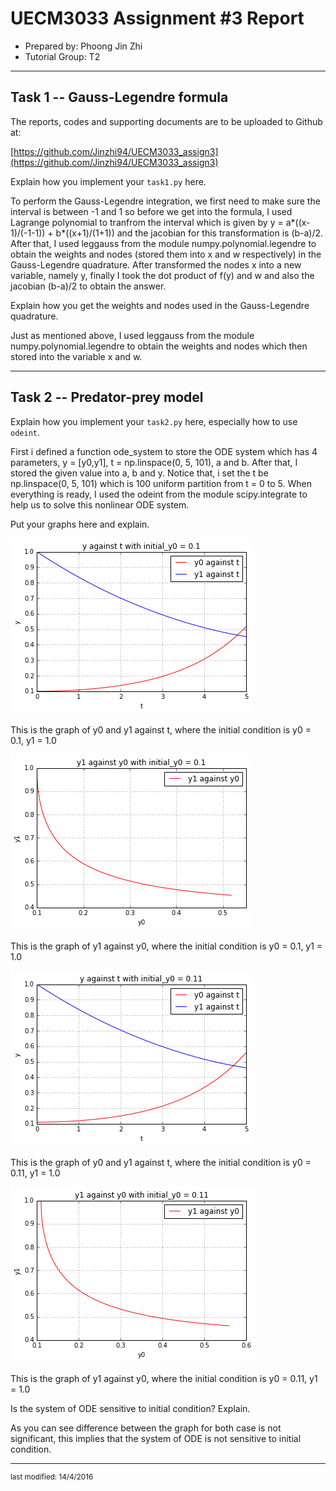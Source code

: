UECM3033 Assignment #3 Report
========================================================

- Prepared by: Phoong Jin Zhi
- Tutorial Group: T2

--------------------------------------------------------

## Task 1 --  Gauss-Legendre formula

The reports, codes and supporting documents are to be uploaded to Github at: 

[https://github.com/Jinzhi94/UECM3033_assign3](https://github.com/Jinzhi94/UECM3033_assign3)


Explain how you implement your `task1.py` here.

To perform the Gauss-Legendre integration, we first need to make sure the interval is between -1 and 1
so before we get into the formula, I used Lagrange polynomial to tranfrom the interval which is given by
y = a*((x-1)/(-1-1)) + b*((x+1)/(1+1)) and the jacobian for this transformation is (b-a)/2. 
After that, I used leggauss from the module numpy.polynomial.legendre to obtain the weights and nodes
(stored them into x and w respectively) in the Gauss-Legendre quadrature. After transformed the nodes x into
a new variable, namely y, finally I took the dot product of f(y) and w and also the jacobian (b-a)/2 to obtain
the answer.

Explain how you get the weights and nodes used in the Gauss-Legendre quadrature.

Just as mentioned above, I used leggauss from the module numpy.polynomial.legendre to obtain the weights and nodes
which then stored into the variable x and w.

---------------------------------------------------------

## Task 2 -- Predator-prey model

Explain how you implement your `task2.py` here, especially how to use `odeint`.

First i defined a function ode_system to store the ODE system which has 4 parameters, y = [y0,y1], t = np.linspace(0, 5, 101),
a and b. After that, I stored the given value into a, b and y. Notice that, i set the t be np.linspace(0, 5, 101) which
is 100 uniform partition  from t = 0 to 5. When everything is ready, I used the odeint from the module scipy.integrate
to help us to solve this nonlinear ODE system.

Put your graphs here and explain.

![yt_plot_0.1.png](yt_plot_0.1.png)

This is the graph of y0 and y1 against t, where the initial condition is y0 = 0.1, y1 = 1.0

![yy_plot_0.1.png](yy_plot_0.1.png)

This is the graph of y1 against y0, where the initial condition is y0 = 0.1, y1 = 1.0 

![yt_plot_0.11.png](yt_plot_0.11.png)

This is the graph of y0 and y1 against t, where the initial condition is y0 = 0.11, y1 = 1.0

![yy_plot_0.11.png](yy_plot_0.11.png)

This is the graph of y1 against y0, where the initial condition is y0 = 0.11, y1 = 1.0 

Is the system of ODE sensitive to initial condition? Explain.

As you can see difference between the graph for both case is not significant, this implies that the
system of ODE is not sensitive to initial condition.

-----------------------------------

<sup>last modified: 14/4/2016</sup>
